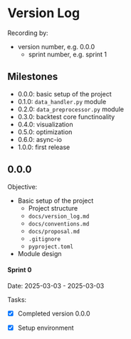 # Version Log

Recording by:

- version number, e.g. 0.0.0
    - sprint number, e.g. sprint 1

## Milestones

- 0.0.0: basic setup of the project
- 0.1.0: `data_handler.py` module 
- 0.2.0: `data_preprocessor.py` module 
- 0.3.0: backtest core functinoality 
- 0.4.0: visualization 
- 0.5.0: optimization 
- 0.6.0: async-io 
- 1.0.0: first release

## 0.0.0

Objective:

- Basic setup of the project
    - Project structure
    - `docs/version_log.md`
    - `docs/conventions.md`
    - `docs/proposal.md`
    - `.gitignore`
    - `pyproject.toml`
- Module design

#### Sprint 0

Date: 2025-03-03 - 2025-03-03

Tasks:
- [X] Completed version 0.0.0
- [X] Setup environment

